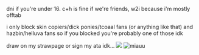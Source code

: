 dni if you're under 16. c+h is fine if we're friends, w2i because i'm mostly offtab

i only block skin copiers/dick ponies/tcoaal fans (or anything like that) and hazbin/helluva fans so if you blocked you're probably one of those idk

draw on my strawpage or sign my ata idk... ![](https://komarev.com/ghpvc/?username=your-github-sxtystrs&label=goobers+++&color=red)
![miauu](https://i.pinimg.com/736x/76/e4/b1/76e4b1c0a11d22715287d0f82339feca.jpg)
